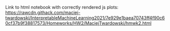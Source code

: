 Link to html notebook with correctly rendered js plots:
https://rawcdn.githack.com/maciej-twardowski/InterpretableMachineLearning2021/7e929e1baea70743ff4f90c60cf37b9f38817573/Homeworks/HW2/MaciejTwardowski/hmwk2.html
